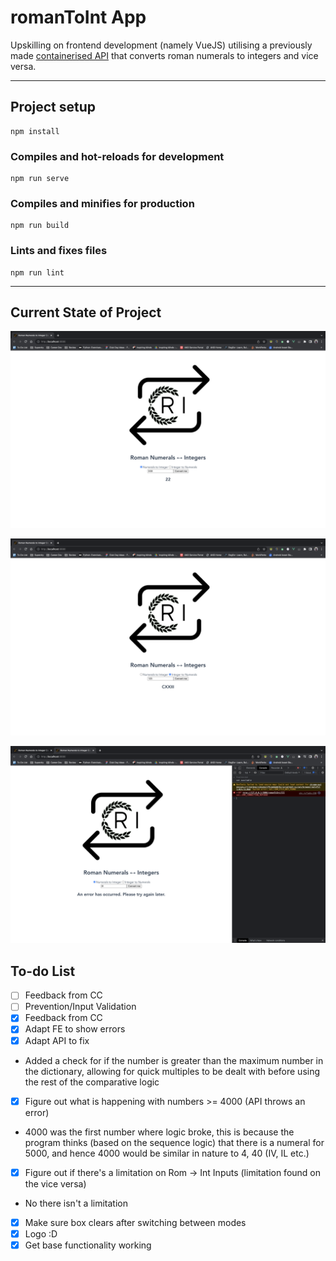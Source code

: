 # romanToInt App
Upskilling on frontend development (namely VueJS) utilising a previously made [containerised API](https://github.com/helenijevans/romanNum-ArabicInt) that converts roman numerals to integers and vice versa.
___
## Project setup
```
npm install
```

### Compiles and hot-reloads for development
```
npm run serve
```

### Compiles and minifies for production
```
npm run build
```

### Lints and fixes files
```
npm run lint
```

___
## Current State of Project
![Shows image converting roman numeral to integer](./src/assets/frontend_currentProgress2.png)

![Shows image converting integer to roman numeral](./src/assets/frontend_currentProgress1.png)

![Shows error handling](./src/assets/error-handling.png)


## To-do List
- [ ] Feedback from CC
- [ ] Prevention/Input Validation
- [x] Feedback from CC
- [x] Adapt FE to show errors
- [x] Adapt API to fix
- Added a check for if the number is greater than the maximum number in the dictionary, allowing for quick multiples to be dealt with before using the rest of the comparative logic
- [x] Figure out what is happening with numbers >= 4000 (API throws an error)
- 4000 was the first number where logic broke, this is because the program thinks (based on the sequence logic) that there is a numeral for 5000, and hence 4000 would be similar in nature to 4, 40 (IV, IL etc.)
- [x] Figure out if there's a limitation on Rom -> Int Inputs (limitation found on the vice versa)
- No there isn't a limitation
- [x] Make sure box clears after switching between modes
- [x] Logo :D
- [x] Get base functionality working
